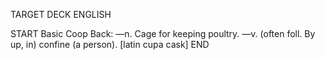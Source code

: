 TARGET DECK
ENGLISH

START
Basic
Coop
Back: —n. Cage for keeping poultry. —v. (often foll. By up, in) confine (a person). [latin cupa cask]
END
